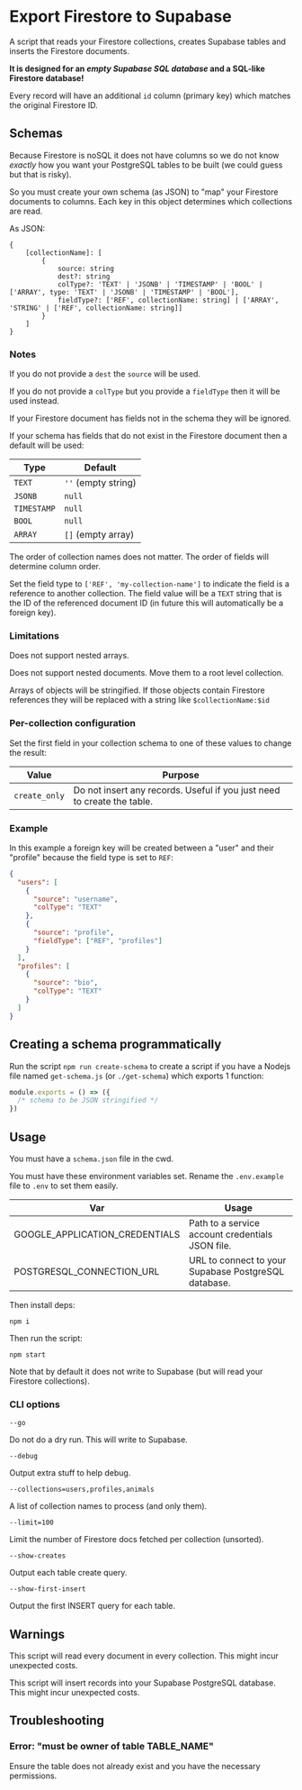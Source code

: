 # Export Firestore to Supabase

A script that reads your Firestore collections, creates Supabase tables and inserts the Firestore documents.

**It is designed for an _empty Supabase SQL database_ and a SQL-like Firestore database!**

Every record will have an additional `id` column (primary key) which matches the original Firestore ID.

## Schemas

Because Firestore is noSQL it does not have columns so we do not know _exactly_ how you want your PostgreSQL tables to be built (we could guess but that is risky).

So you must create your own schema (as JSON) to "map" your Firestore documents to columns. Each key in this object determines which collections are read.

As JSON:

```
{
    [collectionName]: [
        {
            source: string
            dest?: string
            colType?: 'TEXT' | 'JSONB' | 'TIMESTAMP' | 'BOOL' | ['ARRAY', type: 'TEXT' | 'JSONB' | 'TIMESTAMP' | 'BOOL'],
            fieldType?: ['REF', collectionName: string] | ['ARRAY', 'STRING' | ['REF', collectionName: string]]
        }
    ]
}
```

### Notes

If you do not provide a `dest` the `source` will be used.

If you do not provide a `colType` but you provide a `fieldType` then it will be used instead.

If your Firestore document has fields not in the schema they will be ignored.

If your schema has fields that do not exist in the Firestore document then a default will be used:

| Type        | Default             |
| ----------- | ------------------- |
| `TEXT`      | `''` (empty string) |
| `JSONB`     | `null`              |
| `TIMESTAMP` | `null`              |
| `BOOL`      | `null`              |
| `ARRAY`     | `[]` (empty array)  |

The order of collection names does not matter. The order of fields will determine column order.

Set the field type to `['REF', 'my-collection-name']` to indicate the field is a reference to another collection. The field value will be a `TEXT` string that is the ID of the referenced document ID (in future this will automatically be a foreign key).

### Limitations

Does not support nested arrays.

Does not support nested documents. Move them to a root level collection.

Arrays of objects will be stringified. If those objects contain Firestore references they will be replaced with a string like `$collectionName:$id`

### Per-collection configuration

Set the first field in your collection schema to one of these values to change the result:

| Value         | Purpose                                                                 |
| ------------- | ----------------------------------------------------------------------- |
| `create_only` | Do not insert any records. Useful if you just need to create the table. |

### Example

In this example a foreign key will be created between a "user" and their "profile" because the field type is set to `REF`:

```json
{
  "users": [
    {
      "source": "username",
      "colType": "TEXT"
    },
    {
      "source": "profile",
      "fieldType": ["REF", "profiles"]
    }
  ],
  "profiles": [
    {
      "source": "bio",
      "colType": "TEXT"
    }
  ]
}
```

## Creating a schema programmatically

Run the script `npm run create-schema` to create a script if you have a Nodejs file named `get-schema.js` (or `./get-schema`) which exports 1 function:

```js
module.exports = () => ({
  /* schema to be JSON stringified */
})
```

## Usage

You must have a `schema.json` file in the cwd.

You must have these environment variables set. Rename the `.env.example` file to `.env` to set them easily.

| Var                            | Usage                                                |
| ------------------------------ | ---------------------------------------------------- |
| GOOGLE_APPLICATION_CREDENTIALS | Path to a service account credentials JSON file.     |
| POSTGRESQL_CONNECTION_URL      | URL to connect to your Supabase PostgreSQL database. |

Then install deps:

    npm i

Then run the script:

    npm start
    
Note that by default it does not write to Supabase (but will read your Firestore collections).

### CLI options

`--go`

Do not do a dry run. This will write to Supabase.

`--debug`

Output extra stuff to help debug.

`--collections=users,profiles,animals`

A list of collection names to process (and only them).

`--limit=100`

Limit the number of Firestore docs fetched per collection (unsorted).

`--show-creates`

Output each table create query.

`--show-first-insert`

Output the first INSERT query for each table.

## Warnings

This script will read every document in every collection. This might incur unexpected costs.

This script will insert records into your Supabase PostgreSQL database. This might incur unexpected costs.

## Troubleshooting

### Error: "must be owner of table TABLE_NAME"

Ensure the table does not already exist and you have the necessary permissions.
